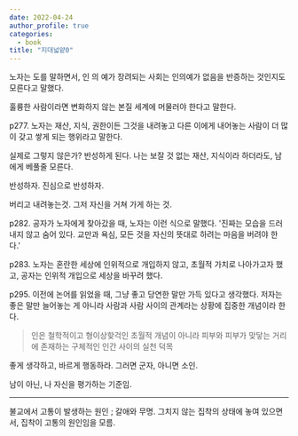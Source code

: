 ```yaml
---
date: 2022-04-24
author_profile: true
categories:
  - book
title: "지대넓얕0"
---
```


노자는 도를 말하면서, 인 의 예가 장려되는 사회는 인의예가 없음을 반증하는 것인지도 모른다고 말했다.

훌륭한 사람이라면 변화하지 않는 본질 세계에 머물러야 한다고 말한다.

p277. 노자는 재산, 지식, 권한이든 그것을 내려놓고 다른 이에게 내어놓는 사람이 더 많이 갖고 쌓게 되는 행위라고 말한다.

실제로 그렇지 않은가? 반성하게 된다. 나는 보잘 것 없는 재산, 지식이라 하더라도, 남에게 베풀줄 모른다.

반성하자. 진심으로 반성하자.

버리고 내려놓는것. 그저 자신을 거쳐 가게 하는 것. 

p282. 공자가 노자에게 찾아갔을 때, 노자는 이런 식으로 말했다. '진짜는 모습을 드러내지 않고 숨어 있다. 교만과 욕심, 모든 것을 자신의 뜻대로 하려는 마음을 버려야 한다.'

p283. 노자는 혼란한 세상에 인위적으로 개입하지 않고, 초월적 가치로 나아가고자 했고, 공자는 인위적 개입으로 세상을 바꾸려 했다.

p295. 이전에 논어를 읽었을 때, 그냥 좋고 당연한 말만 가득 있다고 생각했다. 저자는 좋은 말만 늘어놓는 게 아니라 사람과 사람 사이의 관계라는 상황에 집중한 개념이라 한다. 

> 인은 철학적이고 형이상핮걱인 초월적 개념이 아니라 피부와 피부가 맞닿는 거리에 존재하는 구체적인 인간 사이의 실천 덕목


좋게 생각하고, 바르게 행동하라. 그러면 군자, 아니면 소인.

남이 아닌, 나 자신을 평가하는 기준임.

---

불교에서 고통이 발생하는 원인 ; 갈애와 무명. 그치지 않는 집착의 상태에 놓여 있으면서, 집착이 고통의 원인임을 모름.



